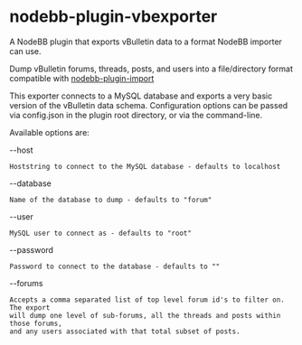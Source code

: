 nodebb-plugin-vbexporter
========================

A NodeBB plugin that exports vBulletin data to a format NodeBB importer can use.

Dump vBulletin forums, threads, posts, and users into a file/directory format
compatible with [nodebb-plugin-import](https://github.com/akhoury/nodebb-plugin-import)

This exporter connects to a MySQL database and exports a very basic version of the
vBulletin data schema.  Configuration options can be passed via config.json in the
plugin root directory, or via the command-line.

Available options are:

--host

	Hoststring to connect to the MySQL database - defaults to localhost

--database

	Name of the database to dump - defaults to "forum"

--user

	MySQL user to connect as - defaults to "root"

--password

	Password to connect to the database - defaults to ""

--forums

	Accepts a comma separated list of top level forum id's to filter on.  The export
	will dump one level of sub-forums, all the threads and posts within those forums,
	and any users associated with that total subset of posts.
